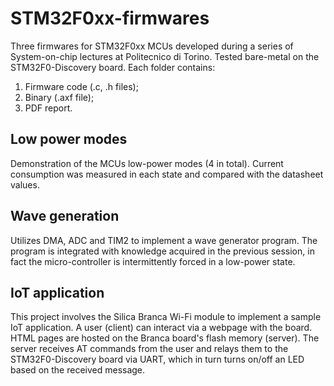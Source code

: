 # STM32F0xx-firmwares
Three firmwares for STM32F0xx MCUs developed during a series of System-on-chip lectures at Politecnico di Torino. Tested bare-metal on the STM32F0-Discovery board.
Each folder contains:
1. Firmware code (.c, .h files);
2. Binary (.axf file);
3. PDF report.

## Low power modes
Demonstration of the MCUs low-power modes (4 in total). Current consumption was measured in each state and compared with the datasheet values.

## Wave generation
Utilizes DMA, ADC and TIM2 to implement a wave generator program. The program is integrated with knowledge acquired in the previous session, in fact the micro-controller is intermittently forced in a low-power state.

## IoT application
This project involves the Silica Branca Wi-Fi module to implement a sample IoT application. 
A user (client) can interact via a webpage with the board. HTML pages are hosted on the Branca board's flash memory (server). The server receives AT commands from the user and relays them to the STM32F0-Discovery board via UART, which in turn turns on/off an LED based on the received message.

